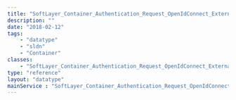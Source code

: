 ```yaml
---
title: "SoftLayer_Container_Authentication_Request_OpenIdConnect_External"
description: ""
date: "2018-02-12"
tags:
    - "datatype"
    - "sldn"
    - "Container"
classes:
    - "SoftLayer_Container_Authentication_Request_OpenIdConnect_External"
type: "reference"
layout: "datatype"
mainService : "SoftLayer_Container_Authentication_Request_OpenIdConnect_External"
---
```

